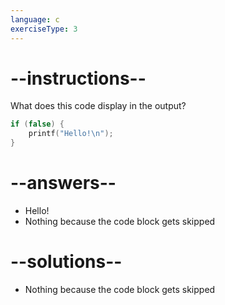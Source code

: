 ```yaml
---
language: c
exerciseType: 3
---
```


# --instructions--

What does this code display in the output?
```c
if (false) {
	printf("Hello!\n");
}
```

# --answers--

- Hello!
- Nothing because the code block gets skipped

# --solutions--

- Nothing because the code block gets skipped
